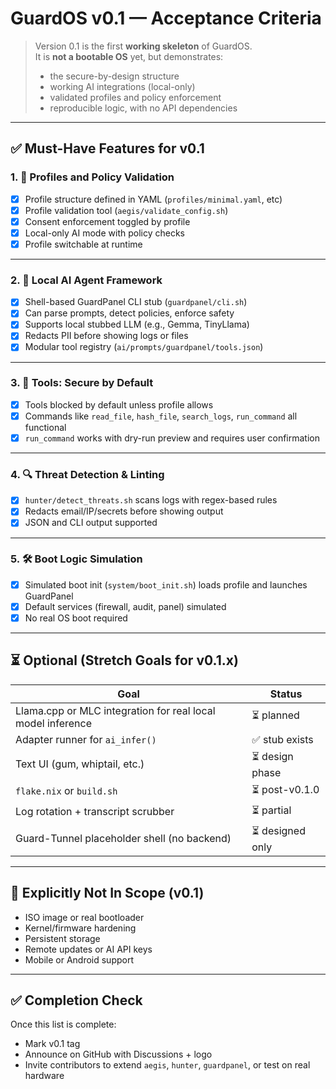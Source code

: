 # GuardOS v0.1 — Acceptance Criteria

> Version 0.1 is the first **working skeleton** of GuardOS.  
> It is **not a bootable OS** yet, but demonstrates:
> - the secure-by-design structure
> - working AI integrations (local-only)
> - validated profiles and policy enforcement
> - reproducible logic, with no API dependencies

---

## ✅ Must-Have Features for v0.1

### 1. 🔐 Profiles and Policy Validation

- [x] Profile structure defined in YAML (`profiles/minimal.yaml`, etc)
- [x] Profile validation tool (`aegis/validate_config.sh`)
- [x] Consent enforcement toggled by profile
- [x] Local-only AI mode with policy checks
- [x] Profile switchable at runtime

---

### 2. 🧠 Local AI Agent Framework

- [x] Shell-based GuardPanel CLI stub (`guardpanel/cli.sh`)
- [x] Can parse prompts, detect policies, enforce safety
- [x] Supports local stubbed LLM (e.g., Gemma, TinyLlama)
- [x] Redacts PII before showing logs or files
- [x] Modular tool registry (`ai/prompts/guardpanel/tools.json`)

---

### 3. 🧪 Tools: Secure by Default

- [x] Tools blocked by default unless profile allows
- [x] Commands like `read_file`, `hash_file`, `search_logs`, `run_command` all functional
- [x] `run_command` works with dry-run preview and requires user confirmation

---

### 4. 🔍 Threat Detection & Linting

- [x] `hunter/detect_threats.sh` scans logs with regex-based rules
- [x] Redacts email/IP/secrets before showing output
- [x] JSON and CLI output supported

---

### 5. 🛠️ Boot Logic Simulation

- [x] Simulated boot init (`system/boot_init.sh`) loads profile and launches GuardPanel
- [x] Default services (firewall, audit, panel) simulated
- [x] No real OS boot required

---

## ⏳ Optional (Stretch Goals for v0.1.x)

| Goal | Status |
|------|--------|
| Llama.cpp or MLC integration for real local model inference | ⏳ planned |
| Adapter runner for `ai_infer()` | ✅ stub exists |
| Text UI (gum, whiptail, etc.) | ⏳ design phase |
| `flake.nix` or `build.sh` | ⏳ post-v0.1.0 |
| Log rotation + transcript scrubber | ⏳ partial |
| Guard-Tunnel placeholder shell (no backend) | ⏳ designed only |

---

## 🚫 Explicitly Not In Scope (v0.1)

- ISO image or real bootloader
- Kernel/firmware hardening
- Persistent storage
- Remote updates or AI API keys
- Mobile or Android support

---

## ✅ Completion Check

Once this list is complete:
- Mark v0.1 tag
- Announce on GitHub with Discussions + logo
- Invite contributors to extend `aegis`, `hunter`, `guardpanel`, or test on real hardware
